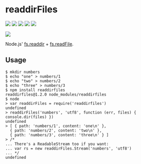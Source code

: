 # readdirFiles

[![][build-img]][build]
[![][coverage-img]][coverage]
[![][dependencies-img]][dependencies]
[![][devdependencies-img]][devdependencies]
[![][module-img]][module]

[![][npm-img]][npm]

Node.js' [fs.readdir] + [fs.readFile].

[build]:     https://travis-ci.org/tallesl/readdirfiles
[build-img]: https://travis-ci.org/tallesl/readdirfiles.png

[coverage]:     https://coveralls.io/r/tallesl/readdirfiles?branch=master
[coverage-img]: https://coveralls.io/repos/tallesl/readdirfiles/badge.png?branch=master

[dependencies]:     https://david-dm.org/tallesl/readdirfiles
[dependencies-img]: https://david-dm.org/tallesl/readdirfiles.png

[devdependencies]:     https://david-dm.org/tallesl/readdirfiles#info=devDependencies
[devdependencies-img]: https://david-dm.org/tallesl/readdirfiles/dev-status.png

[module]:     http://badge.fury.io/js/readdirfiles
[module-img]: https://badge.fury.io/js/readdirfiles.png

[npm]:     https://nodei.co/npm/readdirfiles
[npm-img]: https://nodei.co/npm/readdirfiles.png?mini=true

[fs.readdir]:  http://nodejs.org/api/fs.html#fs_fs_readdir_path_callback
[fs.readFile]: http://nodejs.org/api/fs.html#fs_fs_readfile_filename_options_callback

## Usage

```
$ mkdir numbers
$ echo "one" > numbers/1
$ echo "two" > numbers/2
$ echo "three" > numbers/3
$ npm install readdirfiles
readdirfiles@1.2.0 node_modules/readdirfiles
$ node
> var readdirFiles = require('readdirfiles')
undefined
> readdirFiles('numbers', 'utf8', function (err, files) { console.dir(files) })
undefined
> [ { path: 'numbers/1', content: 'one\n' },
  { path: 'numbers/2', content: 'two\n' },
  { path: 'numbers/3', content: 'three\n' } ]
> /*
... There's a ReadableStream too if you want:
... var rs = new readdirFiles.Stream('numbers', 'utf8')
... */
undefined
```

